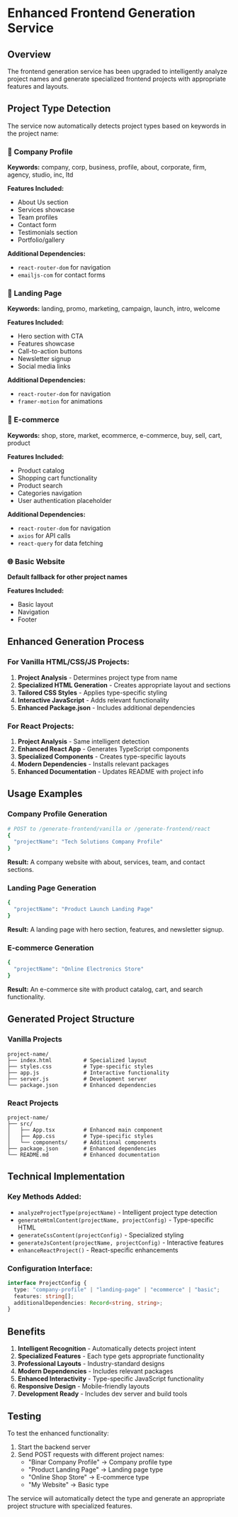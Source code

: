 # Enhanced Frontend Generation Service

## Overview

The frontend generation service has been upgraded to intelligently analyze project names and generate specialized frontend projects with appropriate features and layouts.

## Project Type Detection

The service now automatically detects project types based on keywords in the project name:

### 🏢 Company Profile

**Keywords:** company, corp, business, profile, about, corporate, firm, agency, studio, inc, ltd

**Features Included:**

- About Us section
- Services showcase
- Team profiles
- Contact form
- Testimonials section
- Portfolio/gallery

**Additional Dependencies:**

- `react-router-dom` for navigation
- `emailjs-com` for contact forms

### 🚀 Landing Page

**Keywords:** landing, promo, marketing, campaign, launch, intro, welcome

**Features Included:**

- Hero section with CTA
- Features showcase
- Call-to-action buttons
- Newsletter signup
- Social media links

**Additional Dependencies:**

- `react-router-dom` for navigation
- `framer-motion` for animations

### 🛒 E-commerce

**Keywords:** shop, store, market, ecommerce, e-commerce, buy, sell, cart, product

**Features Included:**

- Product catalog
- Shopping cart functionality
- Product search
- Categories navigation
- User authentication placeholder

**Additional Dependencies:**

- `react-router-dom` for navigation
- `axios` for API calls
- `react-query` for data fetching

### 🌐 Basic Website

**Default fallback for other project names**

**Features Included:**

- Basic layout
- Navigation
- Footer

## Enhanced Generation Process

### For Vanilla HTML/CSS/JS Projects:

1. **Project Analysis** - Determines project type from name
2. **Specialized HTML Generation** - Creates appropriate layout and sections
3. **Tailored CSS Styles** - Applies type-specific styling
4. **Interactive JavaScript** - Adds relevant functionality
5. **Enhanced Package.json** - Includes additional dependencies

### For React Projects:

1. **Project Analysis** - Same intelligent detection
2. **Enhanced React App** - Generates TypeScript components
3. **Specialized Components** - Creates type-specific layouts
4. **Modern Dependencies** - Installs relevant packages
5. **Enhanced Documentation** - Updates README with project info

## Usage Examples

### Company Profile Generation

```bash
# POST to /generate-frontend/vanilla or /generate-frontend/react
{
  "projectName": "Tech Solutions Company Profile"
}
```

**Result:** A company website with about, services, team, and contact sections.

### Landing Page Generation

```bash
{
  "projectName": "Product Launch Landing Page"
}
```

**Result:** A landing page with hero section, features, and newsletter signup.

### E-commerce Generation

```bash
{
  "projectName": "Online Electronics Store"
}
```

**Result:** An e-commerce site with product catalog, cart, and search functionality.

## Generated Project Structure

### Vanilla Projects

```
project-name/
├── index.html          # Specialized layout
├── styles.css          # Type-specific styles
├── app.js              # Interactive functionality
├── server.js           # Development server
└── package.json        # Enhanced dependencies
```

### React Projects

```
project-name/
├── src/
│   ├── App.tsx         # Enhanced main component
│   ├── App.css         # Type-specific styles
│   └── components/     # Additional components
├── package.json        # Enhanced dependencies
└── README.md           # Enhanced documentation
```

## Technical Implementation

### Key Methods Added:

- `analyzeProjectType(projectName)` - Intelligent project type detection
- `generateHtmlContent(projectName, projectConfig)` - Type-specific HTML
- `generateCssContent(projectConfig)` - Specialized styling
- `generateJsContent(projectName, projectConfig)` - Interactive features
- `enhanceReactProject()` - React-specific enhancements

### Configuration Interface:

```typescript
interface ProjectConfig {
  type: "company-profile" | "landing-page" | "ecommerce" | "basic";
  features: string[];
  additionalDependencies: Record<string, string>;
}
```

## Benefits

1. **Intelligent Recognition** - Automatically detects project intent
2. **Specialized Features** - Each type gets appropriate functionality
3. **Professional Layouts** - Industry-standard designs
4. **Modern Dependencies** - Includes relevant packages
5. **Enhanced Interactivity** - Type-specific JavaScript functionality
6. **Responsive Design** - Mobile-friendly layouts
7. **Development Ready** - Includes dev server and build tools

## Testing

To test the enhanced functionality:

1. Start the backend server
2. Send POST requests with different project names:
   - "Binar Company Profile" → Company profile type
   - "Product Landing Page" → Landing page type
   - "Online Shop Store" → E-commerce type
   - "My Website" → Basic type

The service will automatically detect the type and generate an appropriate project structure with specialized features.
